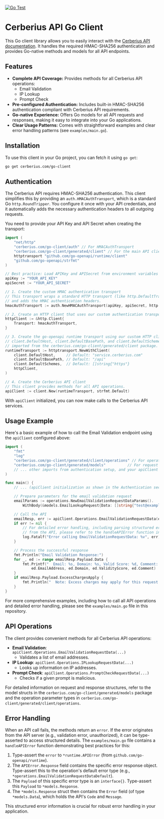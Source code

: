 [![Go Test](https://github.com/cerberius-soft/go/actions/workflows/go-test.yml/badge.svg?branch=main)](https://github.com/cerberius-soft/go/actions/workflows/go-test.yml)

# Cerberius API Go Client

This Go client library allows you to easily interact with the [Cerberius API documentation](https://cerberius.com/docs/). It handles the required HMAC-SHA256 authentication and provides Go-native methods and models for all API endpoints.

## Features

*   **Complete API Coverage:** Provides methods for all Cerberius API operations:
    *   Email Validation
    *   IP Lookup
    *   Prompt Check
*   **Pre-configured Authentication:** Includes built-in HMAC-SHA256 authentication compliant with Cerberius API requirements.
*   **Go-native Experience:** Offers Go models for all API requests and responses, making it easy to integrate into your Go applications.
*   **Clear Usage Patterns:** Comes with straightforward examples and clear error handling patterns (see `examples/main.go`).

## Installation

To use this client in your Go project, you can fetch it using `go get`:

```sh
go get cerberius.com/go-client
```

## Authentication

The Cerberius API requires HMAC-SHA256 authentication. This client simplifies this by providing an `auth.HMACAuthTransport`, which is a standard Go `http.RoundTripper`. You configure it once with your API credentials, and it automatically adds the necessary authentication headers to all outgoing requests.

You need to provide your API Key and API Secret when creating the transport:

```go
import (
    "net/http"
    "cerberius.com/go-client/auth" // For HMACAuthTransport
    "cerberius.com/go-client/generated/client" // For the main API client and default values
    httptransport "github.com/go-openapi/runtime/client"
    "github.com/go-openapi/strfmt"
)

// Best practice: Load APIKey and APISecret from environment variables or a secure config manager.
apiKey := "YOUR_API_KEY"
apiSecret := "YOUR_API_SECRET"

// 1. Create the custom HMAC authentication transport
// This transport wraps a standard HTTP transport (like http.DefaultTransport)
// and adds the HMAC authentication headers.
hmacAuthTransport := auth.NewHMACAuthTransport(apiKey, apiSecret, http.DefaultTransport)

// 2. Create an HTTP client that uses our custom authentication transport
httpClient := &http.Client{
    Transport: hmacAuthTransport,
}

// 3. Create the go-openapi runtime transport using our custom HTTP client
// client.DefaultHost, client.DefaultBasePath, and client.DefaultSchemes are constants
// imported from the cerberius.com/go-client/generated/client package.
runtimeTransport := httptransport.NewWithClient(
    client.DefaultHost,     // Default: "service.cerberius.com"
    client.DefaultBasePath, // Default: "/api"
    client.DefaultSchemes,  // Default: []string{"https"}
    httpClient,
)

// 4. Create the Cerberius API client
// This client provides methods for all API operations.
apiClient := client.New(runtimeTransport, strfmt.Default)
```

With `apiClient` initialized, you can now make calls to the Cerberius API services.

## Usage Example

Here's a basic example of how to call the Email Validation endpoint using the `apiClient` configured above:

```go
import (
    "fmt"
    "log"
    "cerberius.com/go-client/generated/client/operations" // For operation-specific parameters
    "cerberius.com/go-client/generated/models"          // For request and response models
    // ... other imports from authentication setup, and your apiClient instance
)

func main() {
    // ... (apiClient initialization as shown in the Authentication section)

    // Prepare parameters for the email validation request
    emailParams := operations.NewEmailValidationRequestDataParams().
        WithBody(&models.EmailLookupRequest{Data: []string{"test@example.com", "another@example.org"}})

    // Call the API
    emailResp, err := apiClient.Operations.EmailValidationRequestData(emailParams)
    if err != nil {
        // For detailed error handling, including parsing structured error responses
        // from the API, please refer to the handleAPIError function in examples/main.go.
        log.Fatalf("Error calling EmailValidationRequestData: %v", err)
    }

    // Process the successful response
    fmt.Println("Email Validation Response:")
    for _, ed := range emailResp.Payload.Data {
        fmt.Printf("  Email: %s, Domain: %s, Valid Score: %d, Comment: %s\n",
            ed.EmailAddress, ed.Domain, ed.ValidityScore, ed.Comment)
    }
    if emailResp.Payload.ExcessChargesApply {
        fmt.Println("  Note: Excess charges may apply for this request.")
    }
}
```

For more comprehensive examples, including how to call all API operations and detailed error handling, please see the `examples/main.go` file in this repository.

## API Operations

The client provides convenient methods for all Cerberius API operations:

*   **Email Validation**: `apiClient.Operations.EmailValidationRequestData(...)`
    *   Validates a list of email addresses.
*   **IP Lookup**: `apiClient.Operations.IPLookupRequestData(...)`
    *   Looks up information on IP addresses.
*   **Prompt Check**: `apiClient.Operations.PromptCheckRequestData(...)`
    *   Checks if a given prompt is malicious.

For detailed information on request and response structures, refer to the model structs in the `cerberius.com/go-client/generated/models` package and the operation parameter types in `cerberius.com/go-client/generated/client/operations`.

## Error Handling

When an API call fails, the methods return an `error`. If the error originates from the API server (e.g., validation error, unauthorized), it can be type-asserted to access structured details.
The `examples/main.go` file contains a `handleAPIError` function demonstrating best practices for this:

1.  Type-assert the `error` to `*runtime.APIError` (from `github.com/go-openapi/runtime`).
2.  The `APIError.Response` field contains the specific error response object. Type-assert this to the operation's default error type (e.g., `*operations.EmailValidationRequestDataDefault`).
3.  The `Payload` of this specific error type is an `interface{}`. Type-assert this `Payload` to `*models.Response`.
4.  The `*models.Response` struct then contains the `Error` field (of type `*models.Data`), which holds the API's `Code` and `Message`.

This structured error information is crucial for robust error handling in your application.
```
